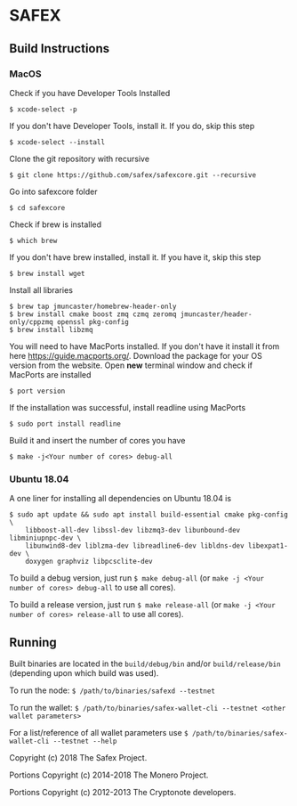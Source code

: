 # SAFEX







## Build Instructions

### MacOS

Check if you have Developer Tools Installed
```
$ xcode-select -p
```
If you don't have Developer Tools, install it. If you do, skip this step
```
$ xcode-select --install
```
Clone the git repository with recursive
```
$ git clone https://github.com/safex/safexcore.git --recursive
```
Go into safexcore folder
```
$ cd safexcore
```
Check if brew is installed
```
$ which brew
```
If you don't have brew installed, install it. If you have it, skip this step
```
$ brew install wget
```
Install all libraries
```
$ brew tap jmuncaster/homebrew-header-only
$ brew install cmake boost zmq czmq zeromq jmuncaster/header-only/cppzmq openssl pkg-config
$ brew install libzmq
```
You will need to have MacPorts installed. If you don't have it install it from here https://guide.macports.org/. Download the package for your OS version from the website. Open **new** terminal window and check if MacPorts are installed
```
$ port version
```
If the installation was successful, install readline using MacPorts
```
$ sudo port install readline
```
Build it and insert the number of cores you have
```
$ make -j<Your number of cores> debug-all
```

### Ubuntu 18.04

A one liner for installing all dependencies on Ubuntu 18.04 is

```
$ sudo apt update && sudo apt install build-essential cmake pkg-config \
    libboost-all-dev libssl-dev libzmq3-dev libunbound-dev libminiupnpc-dev \
    libunwind8-dev liblzma-dev libreadline6-dev libldns-dev libexpat1-dev \
    doxygen graphviz libpcsclite-dev
```

To build a debug version, just run `$ make debug-all` (or `make -j <Your number of cores> debug-all` to use all cores).

To build a release version, just run `$ make release-all` (or `make -j <Your number of cores> release-all` to use all cores).

## Running

Built binaries are located in the `build/debug/bin` and/or `build/release/bin` (depending upon which build was used).

To run the node: `$ /path/to/binaries/safexd --testnet`

To run the wallet: `$ /path/to/binaries/safex-wallet-cli --testnet <other wallet parameters>`

For a list/reference of all wallet parameters use `$ /path/to/binaries/safex-wallet-cli --testnet --help`

Copyright (c) 2018 The Safex Project.

Portions Copyright (c) 2014-2018 The Monero Project.

Portions Copyright (c) 2012-2013 The Cryptonote developers.
